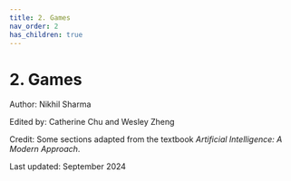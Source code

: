 ```yaml
---
title: 2. Games
nav_order: 2
has_children: true
---
```


# 2. Games

Author: Nikhil Sharma

Edited by: Catherine Chu and Wesley Zheng

Credit: Some sections adapted from the textbook *Artificial Intelligence: A Modern Approach*.

Last updated: September 2024

